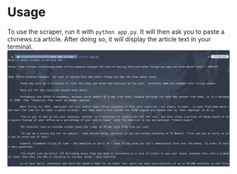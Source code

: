 # Usage

To use the scraper, run it with `python app.py`. It will then ask you to paste a ctvnews.ca article. After doing so, it will display the article text in your terminal.
<img src="https://raw.githubusercontent.com/100DPinball/CTV-News-Scraper/main/2024-03-14_15-03-1710446299.png">
